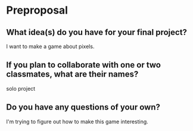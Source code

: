 # Preproposal

## What idea(s) do you have for your final project?
I want to make a game about pixels. 

## If you plan to collaborate with one or two classmates, what are their names?

solo project

## Do you have any questions of your own?
I'm trying to figure out how to make this game interesting.
